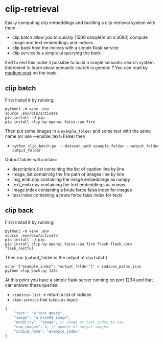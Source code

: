 # clip-retrieval
Easily computing clip embeddings and building a clip retrieval system with them.

* clip batch allow you to quickly (1500 sample/s on a 3080) compute image and text embeddings and indices
* clip back host the indices with a simple flask service
* clip service is a simple ui querying the back

End to end this make it possible to build a simple semantic search system.
Interested to learn about semantic search in general ? You can read by [medium post](https://rom1504.medium.com/semantic-search-with-embeddings-index-anything-8fb18556443c) on the topic.

## clip batch

First install it by running:
```
python3 -m venv .env
source .env/bin/activate
pip install -U pip
pip install clip-by-openai faiss-cpu fire
```

Then put some images in a `example_folder` and some text with the same name (or use --enable_text=False) then
* `python clip_batch.py  --dataset_path example_folder --output_folder output_folder`

Output folder will contain:
* description_list containing the list of caption line by line
* image_list containing the file path of images line by line
* img_emb.npy containing the image embeddings as numpy
* text_emb.npy containing the text embeddings as numpy
* image.index containing a brute force faiss index for images
* text.index containing a brute force faiss index for texts

## clip back

First install it by running:
```
python3 -m venv .env
source .env/bin/activate
pip install -U pip
pip install clip-by-openai faiss-cpu fire flask flask_cors flask_restful 
```

Then run (output_folder is the output of clip batch)
```
echo '{"example_index": "output_folder"}' > indices_paths.json
python clip_back.py 1234
```

At this point you have a simple flask server running on port 1234 and that can answer these queries:

* `/indices-list` -> return a list of indices
* `/knn-service` that takes as input:
```js
{
    "text": "a text query",
    "image": "a base64 image",
    "modality": "image", // image or text index to use
    "num_images": 4, // number of output images
    "indice_name": "example_index"
}
```
  